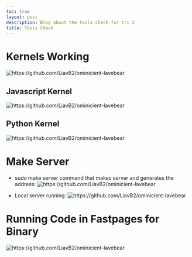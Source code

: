 ```yaml
---
toc: true
layout: post
description: Blog about the tools check for tri 2
title: Tools Check 
---
```


# Kernels Working

![]({{site.baseurl}}/images/kernels.png "https://github.com/LiavB2/ominicient-lavebear")

## Javascript Kernel

![]({{site.baseurl}}/images/JK.png "https://github.com/LiavB2/ominicient-lavebear")

## Python Kernel

![]({{site.baseurl}}/images/pk.png "https://github.com/LiavB2/ominicient-lavebear")

# Make Server
- sudo make server command that makes server and generates the address:
![]({{site.baseurl}}/images/fastpageslocalserveraddress.png "https://github.com/LiavB2/ominicient-lavebear")

- Local server running:
![]({{site.baseurl}}/images/fastpageslocalserver.png "https://github.com/LiavB2/ominicient-lavebear")

# Running Code in Fastpages for Binary

![]({{site.baseurl}}/images/binaryrunning.png "https://github.com/LiavB2/ominicient-lavebear")

